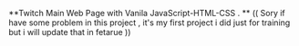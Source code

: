 **Twitch Main Web Page with Vanila JavaScript-HTML-CSS . 
**
(( Sory if have some problem in this project , it's my first project i did just for training but i will update that in fetarue ))
